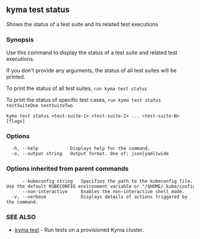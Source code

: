 ## kyma test status

Shows the status of a test suite and its related test executions

### Synopsis

Use this command to display the status of a test suite and related test executions.

If you don't provide any arguments, the status of all test suites will be printed.

To print the status of all test suites, `run kyma test status`

To print the status of specific test cases, `run kyma test status testSuiteOne testSuiteTwo`


```
kyma test status <test-suite-1> <test-suite-2> ... <test-suite-N> [flags]
```

### Options

```
  -h, --help            Displays help for the command.
  -o, --output string   Output format. One of: json|yaml|wide
```

### Options inherited from parent commands

```
      --kubeconfig string   Specifies the path to the kubeconfig file. Use the default KUBECONFIG environment variable or "/$HOME/.kube/config" if KUBECONFIG is not set.
      --non-interactive     Enables the non-interactive shell mode.
  -v, --verbose             Displays details of actions triggered by the command.
```

### SEE ALSO

* [kyma test](kyma_test.md)	 - Run tests on a provisioned Kyma cluster.

